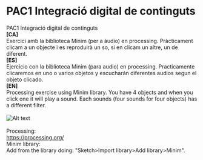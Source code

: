 # PAC1 Integració digital de continguts
PAC1 Integració digital de continguts<br>
<strong>[CA]</strong><br>
Exercici amb la biblioteca Minim (per a àudio) en processing. Pràcticament clicam a un objecte i es reproduirà un so, si en clicam un altre, un de diferent.<br>
<strong>[ES]</strong><br>
Ejercicio con la biblioteca Minim (para audio) en processing. Practicamente clicaremos en uno o varios objetos y escucharán diferentes audios segun el objeto clicado.<br>
<strong>[EN]</strong><br>
Processing exercise using Minim library. You have 4 objects and when you click one it will play a sound. Each sounds (four sounds for four objects) has a different filter.<br><br>
![Alt text](https://cloud.githubusercontent.com/assets/14861253/20687319/527cb698-b5bc-11e6-92ac-499cd43b3c71.png)
<br><br>
Processing:<br>https://processing.org/<br>
Minim library:<br>Add from the library doing: "Sketch>Import library>Add library>Minim".
